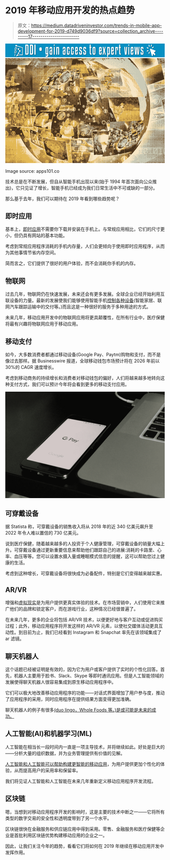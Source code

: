 # 2019 年移动应用开发的热点趋势

> 原文：<https://medium.datadriveninvestor.com/trends-in-mobile-app-development-for-2019-d749d9036df9?source=collection_archive---------17----------------------->

[![](img/140ef82f13dfa695d5f70b940addc251.png)](http://www.track.datadriveninvestor.com/1B9E)![](img/4de3884060be32b460a0d88683944f29.png)

Image source: apps101.co

技术总是在不断发展，但自从智能手机出现以来(始于 1994 年首次面向公众推出)，它只见证了增长，智能手机已经成为我们日常生活中不可或缺的一部分。

那么基于去年，我们可以期待在 2019 年看到哪些趋势呢？

## **即时应用**

基本上，[即时应用](https://en.wikipedia.org/wiki/Instant_(app))不需要你下载并安装在手机上。与常规应用相比，它们的尺寸更小，但仍具有网站的基本功能。

考虑到常规应用程序消耗的手机内存量，人们会更倾向于使用即时应用程序，从而为其他事情节省内存空间。

简而言之，它们提供了很好的用户体验，而不会消耗你手机的内存。

## **物联网**

过去几年，物联网仍在快速发展，未来还会有更多发展。全球企业已经开始利用互联设备的力量。最新的发展使我们能够使用智能手机[控制各种设备](https://www.analyticsvidhya.com/blog/2016/08/10-youtube-videos-explaining-the-real-world-applications-of-internet-of-things-iot/)(智能家居、联网汽车跟踪运输中的交付等。)而且这是一种很好的服务于多种用途的方式。

未来几年，移动应用开发中的物联网应用将更具颠覆性，在所有行业中，医疗保健将最有兴趣将物联网应用于移动应用。

## **移动支付**

如今，大多数消费者都通过移动设备(Google Pay、Paytm)购物和支付，而不是像过去那样。据 Businesswire 报道，全球移动钱包市场预计将在 2026 年前以 30%的 CAGR 速度增长。

考虑到移动商务的持续增长和消费者对移动钱包的偏好，人们将越来越多地转向这种支付方式，我们可以预计今年将会看到更多的移动支付应用。

![](img/b9bbe051f38ef861b245249e510e0e31.png)

## **可穿戴设备**

据 Statista 称，可穿戴设备的销售收入将从 2018 年的近 340 亿美元飙升至 2022 年令人难以置信的 730 亿美元。

说到医疗保健，随着越来越多的人投资于个人健康管理，可穿戴设备的销量大幅上升。可穿戴设备通过更新重要信息来帮助他们跟踪自己的进展:消耗的卡路里、心率、血压等等。您可以设置水摄入量或睡眠模式信息的提醒，这可以帮助您过上健康的生活。

考虑到这种增长，可穿戴设备将很快成为必备配件，特别是它们变得越来越实惠。

## **AR/VR**

增强和[虚拟现实](https://www.forbes.com/sites/robertadams/2016/10/17/5-ways-virtual-reality-will-change-the-world/#634bf2982b01)是为用户提供更真实体验的技术。在市场营销中，人们使用它来推广他们的品牌和锁定客户，而在游戏行业，这种情况已经很普遍了。

在未来几年，更多的企业将包括 AR/VR 技术，以便更好地与客户互动或促进购买过程；此外，移动应用程序将开发这样的 AR/VR 元素，以使社交媒体活动更具互动性。到目前为止，我们已经看到 Instagram 和 Snapchat 率先在该领域集成了 ar 滤镜。

## **聊天机器人**

这个话题已经被证明是有效的，因为它为用户或客户提供了实时的个性化回答。首先，机器人主要用于脸书、Slack、Skype 等即时通讯应用。但是人工智能领域的发展使得聊天机器人很容易集成到原生移动应用程序中。

它们可以极大地改善移动应用程序的功能——对话式界面增加了用户参与度，推动了应用程序的采用，同时应用程序在提供结果方面变得更加准确。

聊天机器人的例子有很多[(duo lingo，Whole Foods 等。)是或可能是未来的成功。](https://www.impactbnd.com/blog/marketing-chatbot-examples)

## **人工智能(AI)和机器学习(ML)**

人工智能在相当长一段时间内一直是一项主导技术，并将继续如此。好处是巨大的——分析大量的组织数据，并为业务管理提供有价值的见解。

[人工智能和人工智能可以帮助构建更智能的移动应用](https://medium.com/datadriveninvestor/ai-and-the-powerful-impact-on-mobile-technology-9bbc8909776)，为用户提供更加个性化的体验，从而提高用户的采用率和保留率。

我们将见证人工智能和人工智能在未来几年重新定义移动应用程序开发流程。

## **区块链**

嗯，当想到对移动应用程序开发的影响时，这是主要的技术中断之一——它将所有类型的数字交易的安全性和透明度带到了另一个水平。

区块链很快在金融服务和供应链应用中得到采用。零售、金融服务和医疗保健等企业是首批利用区块链优势构建移动应用的企业之一。

因此，让我们关注今年的趋势，看看它们将如何在 2019 年继续在移动应用开发中发挥作用。